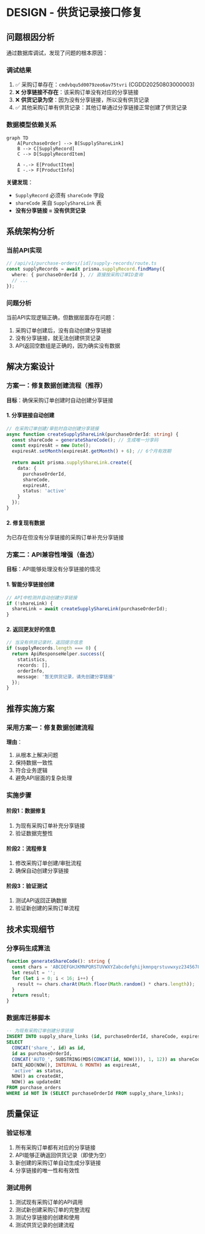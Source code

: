 # DESIGN - 供货记录接口修复

## 问题根因分析

通过数据库调试，发现了问题的根本原因：

### 调试结果
1. ✅ 采购订单存在：`cmdvbqu5d0079zeo6av75tvri` (CGDD20250803000003)
2. ❌ **分享链接不存在**：该采购订单没有对应的分享链接
3. ❌ **供货记录为空**：因为没有分享链接，所以没有供货记录
4. ✅ 其他采购订单有供货记录：其他订单通过分享链接正常创建了供货记录

### 数据模型依赖关系
```mermaid
graph TD
    A[PurchaseOrder] --> B[SupplyShareLink]
    B --> C[SupplyRecord]
    C --> D[SupplyRecordItem]
    
    A -.-> E[ProductItem]
    E -.-> F[ProductInfo]
```

**关键发现**：
- `SupplyRecord` 必须有 `shareCode` 字段
- `shareCode` 来自 `SupplyShareLink` 表
- **没有分享链接 = 没有供货记录**

## 系统架构分析

### 当前API实现
```typescript
// /api/v1/purchase-orders/[id]/supply-records/route.ts
const supplyRecords = await prisma.supplyRecord.findMany({
  where: { purchaseOrderId }, // 直接按采购订单ID查询
  // ...
});
```

### 问题分析
当前API实现逻辑正确，但数据层面存在问题：
1. 采购订单创建后，没有自动创建分享链接
2. 没有分享链接，就无法创建供货记录
3. API返回空数组是正确的，因为确实没有数据

## 解决方案设计

### 方案一：修复数据创建流程（推荐）

**目标**：确保采购订单创建时自动创建分享链接

#### 1. 分享链接自动创建
```typescript
// 在采购订单创建/审批时自动创建分享链接
async function createSupplyShareLink(purchaseOrderId: string) {
  const shareCode = generateShareCode(); // 生成唯一分享码
  const expiresAt = new Date();
  expiresAt.setMonth(expiresAt.getMonth() + 6); // 6个月有效期
  
  return await prisma.supplyShareLink.create({
    data: {
      purchaseOrderId,
      shareCode,
      expiresAt,
      status: 'active'
    }
  });
}
```

#### 2. 修复现有数据
为已存在但没有分享链接的采购订单补充分享链接

### 方案二：API兼容性增强（备选）

**目标**：API能够处理没有分享链接的情况

#### 1. 智能分享链接创建
```typescript
// API中检测并自动创建分享链接
if (!shareLink) {
  shareLink = await createSupplyShareLink(purchaseOrderId);
}
```

#### 2. 返回更友好的信息
```typescript
// 当没有供货记录时，返回提示信息
if (supplyRecords.length === 0) {
  return ApiResponseHelper.success({
    statistics,
    records: [],
    orderInfo,
    message: '暂无供货记录，请先创建分享链接'
  });
}
```

## 推荐实施方案

### 采用方案一：修复数据创建流程

**理由**：
1. 从根本上解决问题
2. 保持数据一致性
3. 符合业务逻辑
4. 避免API层面的复杂处理

### 实施步骤

#### 阶段1：数据修复
1. 为现有采购订单补充分享链接
2. 验证数据完整性

#### 阶段2：流程修复
1. 修改采购订单创建/审批流程
2. 确保自动创建分享链接

#### 阶段3：验证测试
1. 测试API返回正确数据
2. 验证新创建的采购订单流程

## 技术实现细节

### 分享码生成算法
```typescript
function generateShareCode(): string {
  const chars = 'ABCDEFGHJKMNPQRSTUVWXYZabcdefghijkmnpqrstuvwxyz23456789';
  let result = '';
  for (let i = 0; i < 16; i++) {
    result += chars.charAt(Math.floor(Math.random() * chars.length));
  }
  return result;
}
```

### 数据库迁移脚本
```sql
-- 为现有采购订单创建分享链接
INSERT INTO supply_share_links (id, purchaseOrderId, shareCode, expiresAt, status, createdAt, updatedAt)
SELECT 
  CONCAT('share_', id) as id,
  id as purchaseOrderId,
  CONCAT('AUTO_', SUBSTRING(MD5(CONCAT(id, NOW())), 1, 12)) as shareCode,
  DATE_ADD(NOW(), INTERVAL 6 MONTH) as expiresAt,
  'active' as status,
  NOW() as createdAt,
  NOW() as updatedAt
FROM purchase_orders 
WHERE id NOT IN (SELECT purchaseOrderId FROM supply_share_links);
```

## 质量保证

### 验证标准
1. 所有采购订单都有对应的分享链接
2. API能够正确返回供货记录（即使为空）
3. 新创建的采购订单自动生成分享链接
4. 分享链接的唯一性和有效性

### 测试用例
1. 测试现有采购订单的API调用
2. 测试新创建采购订单的完整流程
3. 测试分享链接的创建和使用
4. 测试供货记录的创建流程